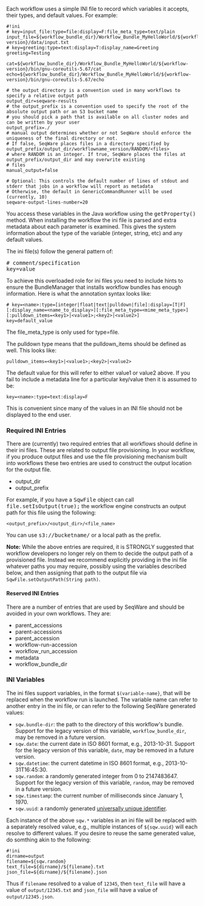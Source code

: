 
Each workflow uses a simple INI file to record which variables it accepts,
their types, and default values.  For example:

	#!ini
	# key=input_file:type=file:display=F:file_meta_type=text/plain
	input_file=${workflow_bundle_dir}/Workflow_Bundle_MyHelloWorld/${workflow-version}/data/input.txt
	# key=greeting:type=text:display=T:display_name=Greeting
	greeting=Testing

	cat=${workflow_bundle_dir}/Workflow_Bundle_MyHelloWorld/${workflow-version}/bin/gnu-coreutils-5.67/cat
	echo=${workflow_bundle_dir}/Workflow_Bundle_MyHelloWorld/${workflow-version}/bin/gnu-coreutils-5.67/echo

	# the output directory is a convention used in many workflows to specify a relative output path
	output_dir=seqware-results
	# the output_prefix is a convention used to specify the root of the absolute output path or an S3 bucket name 
	# you should pick a path that is available on all cluster nodes and can be written by your user
	output_prefix=./
	# manual output determines whether or not SeqWare should enforce the uniqueness of the final directory or not. 
	# If false, SeqWare places files in a directory specified by output_prefix/output_dir/workflowname_version/RANDOM/<files>
	# where RANDOM is an integer. If true, SeqWare places the files at output_prefix/output_dir and may overwrite existing
	# files
	manual_output=false

	# Optional: This controls the default number of lines of stdout and stderr that jobs in a workflow will report as metadata
	# Otherwise, the default in GenericCommandRunner will be used (currently, 10)
	seqware-output-lines-number=20

You access these variables in the Java workflow using the
<tt>getProperty()</tt> method. When installing the workflow the ini file is
parsed and extra metadata about each parameter is examined. This gives the
system information about the type of the variable (integer, string, etc) and
any default values.

The ini file(s) follow the general pattern of:

<pre>
# comment/specification
key=value
</pre>

To achieve this overloaded role for ini files you need to include hints to
ensure the BundleManager that installs workflow bundles has enough information.
Here is what the annotation syntax looks like:

    # key=<name>:type=[integer|float|text|pulldown|file]:display=[T|F][:display_name=<name_to_display>][:file_meta_type=<mime_meta_type>][:pulldown_items=<key1>|<value1>;<key2>|<value2>]
    key=default_value

The file_meta_type is only used for type=file.

The pulldown type means that the pulldown_items should be defined as well. This looks like:

    pulldown_items=<key1>|<value1>;<key2>|<value2>

The default value for this will refer to either value1 or value2 above.
If you fail to include a metadata line for a particular key/value then it is assumed to be:

    key=<name>:type=text:display=F

This is convenient since many of the values in an INI file should not be displayed to the end user.

### Required INI Entries

There are (currently) two required entries that all workflows should define
in their ini files. These are related to output file provisioning. In your workflow,
if you produce output files and use the file provisioning mechanism built into
workflows these two entries are used to construct the output location for the
output file.

* output_dir
* output_prefix

For example, if you have a <tt>SqwFile</tt> object can call
<tt>file.setIsOutput(true);</tt> the workflow engine constructs an output path
for this file using the following:

	<output_prefix>/<output_dir>/<file_name>

You can use <tt>s3://bucketname/</tt> or a local path as the prefix.


<p class="warning"><strong>Note:</strong> While the above entries are required, it is STRONGLY suggested that workflow developers no longer rely on them to decide the output path of a provisioned file.  Instead we recommend explicitly providing in the ini file whatever paths you may require, possibly using the variables described below, and then assigning that path to the output file via <code>SqwFile.setOutputPath(String path)</code>.</p>

#### Reserved INI Entries

There are a number of entries that are used by SeqWare and should be avoided in your own workflows. They are:

* parent_accessions
* parent-accessions
* parent_accession
* workflow-run-accession
* workflow_run_accession
* metadata
* workflow_bundle_dir

### INI Variables

The ini files support variables, in the format `$(variable-name}`, that will be replaced when the workflow run is launched. The variable name can refer to another entry in the ini file, or can refer to the following SeqWare generated values:

* `sqw.bundle-dir`: the path to the directory of this workflow's bundle. Support for the legacy version of this variable, `workflow_bundle_dir`, may be removed in a future version.
* `sqw.date`: the current date in ISO 8601 format, e.g., 2013-10-31.  Support for the legacy version of this variable, `date`, may be removed in a future version.
* `sqw.datetime`: the current datetime in ISO 8601 format, e.g., 2013-10-31T16:45:30.
* `sqw.random`: a randomly generated integer from 0 to 2147483647.  Support for the legacy version of this variable, `random`, may be removed in a future version.
* `sqw.timestamp`: the current number of milliseconds since January 1, 1970.
* `sqw.uuid`: a randomly generated <a href="http://en.wikipedia.org/wiki/Universally_unique_identifier#Version_4_.28random.29">universally unique identifier</a>.

Each instance of the above `sqw.*` variables in an ini file will be replaced with a separately resolved value, e.g., multiple instances of `${sqw.uuid}` will each resolve to different values. If you desire to reuse the same generated value, do somthing akin to the following:

<pre><code>#!ini
dirname=output
filename=${sqw.random}
text_file=${dirname}/${filename}.txt
json_file=${dirname}/${filename}.json
</code></pre>

Thus if `filename` resolved to a value of `12345`, then `text_file` will have a value of `output/12345.txt` and `json_file` will have a value of `output/12345.json`.

